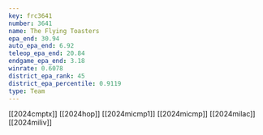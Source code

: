 ```yaml
---
key: frc3641
number: 3641
name: The Flying Toasters
epa_end: 30.94
auto_epa_end: 6.92
teleop_epa_end: 20.84
endgame_epa_end: 3.18
winrate: 0.6078
district_epa_rank: 45
district_epa_percentile: 0.9119
type: Team
---
```

[[2024cmptx]]
[[2024hop]]
[[2024micmp1]]
[[2024micmp]]
[[2024milac]]
[[2024miliv]]
